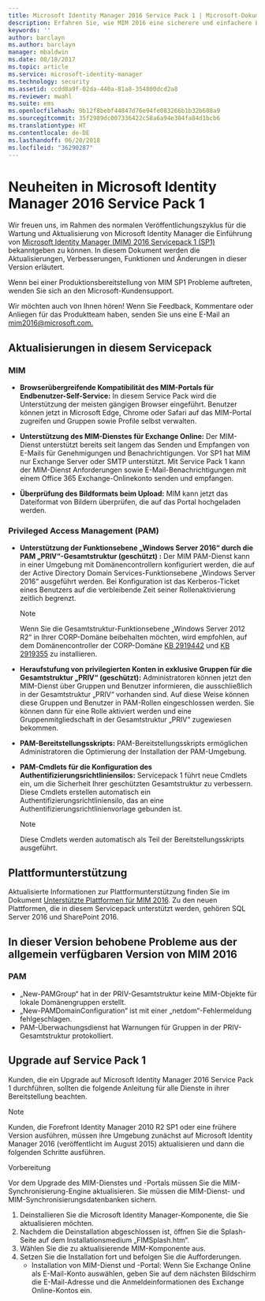 ```yaml
---
title: Microsoft Identity Manager 2016 Service Pack 1 | Microsoft-Dokumentation
description: Erfahren Sie, wie MIM 2016 eine sicherere und einfachere Erfahrung bei der Identitätsverwaltung in der Cloud und lokal bietet.
keywords: ''
author: barclayn
ms.author: barclayn
manager: mbaldwin
ms.date: 08/18/2017
ms.topic: article
ms.service: microsoft-identity-manager
ms.technology: security
ms.assetid: ccdd8a9f-02da-440a-81a8-354800dcd2a8
ms.reviewer: mwahl
ms.suite: ems
ms.openlocfilehash: 9b12f8bebf44847d76e94fe083266b1b32b608a9
ms.sourcegitcommit: 35f2989dc007336422c58a6a94e304fa84d1bcb6
ms.translationtype: HT
ms.contentlocale: de-DE
ms.lasthandoff: 06/20/2018
ms.locfileid: "36290287"
---
```

# <a name="whats-new-for-microsoft-identity-manager-2016-service-pack-1"></a>Neuheiten in Microsoft Identity Manager 2016 Service Pack 1 #

Wir freuen uns, im Rahmen des normalen Veröffentlichungszyklus für die Wartung und Aktualisierung von Microsoft Identity Manager die Einführung von [Microsoft Identity Manager (MIM) 2016 Servicepack 1 (SP1)](https://msdn.microsoft.com/subscriptions/downloads/?fileid=70212#searchTerm=&Languages=en&PageSize=10&PageIndex=0&FileId=70212) bekanntgeben zu können. In diesem Dokument werden die Aktualisierungen, Verbesserungen, Funktionen und Änderungen in dieser Version erläutert.

Wenn bei einer Produktionsbereitstellung von MIM SP1 Probleme auftreten, wenden Sie sich an den Microsoft-Kundensupport.

Wir möchten auch von Ihnen hören! Wenn Sie Feedback, Kommentare oder Anliegen für das Produktteam haben, senden Sie uns eine E-Mail an [mim2016@microsoft.com.](mailto:mim2016@microsoft.com)



## <a name="updates-in-this-service-pack"></a>Aktualisierungen in diesem Servicepack #

### <a name="mim"></a>MIM

- **Browserübergreifende Kompatibilität des MIM-Portals für Endbenutzer-Self-Service:** In diesem Service Pack wird die Unterstützung der meisten gängigen Browser eingeführt. Benutzer können jetzt in Microsoft Edge, Chrome oder Safari auf das MIM-Portal zugreifen und Gruppen sowie Profile selbst verwalten.

- **Unterstützung des MIM-Dienstes für Exchange Online:** Der MIM-Dienst unterstützt bereits seit langem das Senden und Empfangen von E-Mails für Genehmigungen und Benachrichtigungen. Vor SP1 hat MIM nur Exchange Server oder SMTP unterstützt. Mit Service Pack 1 kann der MIM-Dienst Anforderungen sowie E-Mail-Benachrichtigungen mit einem Office 365 Exchange-Onlinekonto senden und empfangen.

- **Überprüfung des Bildformats beim Upload:** MIM kann jetzt das Dateiformat von Bildern überprüfen, die auf das Portal hochgeladen werden.

### <a name="privileged-access-managementpam"></a>Privileged Access Management (PAM)

- **Unterstützung der Funktionsebene „Windows Server 2016“ durch die PAM „PRIV“-Gesamtstruktur (geschützt) :** Der MIM PAM-Dienst kann in einer Umgebung mit Domänencontrollern konfiguriert werden, die auf der Active Directory Domain Services-Funktionsebene „Windows Server 2016“ ausgeführt werden. Bei Konfiguration ist das Kerberos-Ticket eines Benutzers auf die verbleibende Zeit seiner Rollenaktivierung zeitlich begrenzt.

  > [!Note]
  >   Wenn Sie die Gesamtstruktur-Funktionsebene „Windows Server 2012 R2“ in Ihrer CORP-Domäne beibehalten möchten, wird empfohlen, auf dem Domänencontroller der CORP-Domäne [KB 2919442](https://support.microsoft.com/en-us/kb/2919442) und [KB 2919355](https://support.microsoft.com/en-us/kb/2919355) zu installieren.

- **Heraufstufung von privilegierten Konten in exklusive Gruppen für die Gesamtstruktur „PRIV“ (geschützt):** Administratoren können jetzt den MIM-Dienst über Gruppen und Benutzer informieren, die ausschließlich in der Gesamtstruktur „PRIV“ vorhanden sind. Auf diese Weise können diese Gruppen und Benutzer in PAM-Rollen eingeschlossen werden.  Sie können dann für eine Rolle aktiviert werden und eine Gruppenmitgliedschaft in der Gesamtstruktur „PRIV“ zugewiesen bekommen.

- **PAM-Bereitstellungsskripts:** PAM-Bereitstellungsskripts ermöglichen Administratoren die Optimierung der Installation der PAM-Umgebung.

- **PAM-Cmdlets für die Konfiguration des Authentifizierungsrichtliniensilos:** Servicepack 1 führt neue Cmdlets ein, um die Sicherheit Ihrer geschützten Gesamtstruktur zu verbessern. Diese Cmdlets erstellen automatisch ein Authentifizierungsrichtliniensilo, das an eine Authentifizierungsrichtlinienvorlage gebunden ist.

  > [!Note]
  >   Diese Cmdlets werden automatisch als Teil der Bereitstellungsskripts ausgeführt.


## <a name="platform-support"></a>Plattformunterstützung
Aktualisierte Informationen zur Plattformunterstützung finden Sie im Dokument [Unterstützte Plattformen für MIM 2016](microsoft-identity-manager-2016-supported-platforms.md).  Zu den neuen Plattformen, die in diesem Servicepack unterstützt werden, gehören SQL Server 2016 und SharePoint 2016.

## <a name="issues-fixed-in-this-release-from-mim-2016-general-availability"></a>In dieser Version behobene Probleme aus der allgemein verfügbaren Version von MIM 2016

### <a name="pam"></a>PAM
- „New-PAMGroup“ hat in der PRIV-Gesamtstruktur keine MIM-Objekte für lokale Domänengruppen erstellt.
- „New-PAMDomainConfiguration“ ist mit einer „netdom“-Fehlermeldung fehlgeschlagen.
- PAM-Überwachungsdienst hat Warnungen für Gruppen in der PRIV-Gesamtstruktur protokolliert.

## <a name="how-to-upgrade-to-service-pack-1"></a>Upgrade auf Service Pack 1

Kunden, die ein Upgrade auf Microsoft Identity Manager 2016 Service Pack 1 durchführen, sollten die folgende Anleitung für alle Dienste in ihrer Bereitstellung beachten.

>[!Note]
>Kunden, die Forefront Identity Manager 2010 R2 SP1 oder eine frühere Version ausführen, müssen ihre Umgebung zunächst auf Microsoft Identity Manager 2016 (veröffentlicht im August 2015) aktualisieren und dann die folgenden Schritte ausführen.

Vorbereitung

Vor dem Upgrade des MIM-Dienstes und -Portals müssen Sie die MIM-Synchronisierung-Engine aktualisieren.
Sie müssen die MIM-Dienst- und MIM-Synchronisierungsdatenbanken sichern.

1. Deinstallieren Sie die Microsoft Identity Manager-Komponente, die Sie aktualisieren möchten.
2. Nachdem die Deinstallation abgeschlossen ist, öffnen Sie die Splash-Seite auf dem Installationsmedium „FIMSplash.htm“.
3. Wählen Sie die zu aktualisierende MIM-Komponente aus.
4. Setzen Sie die Installation fort und befolgen Sie die Aufforderungen.
   * Installation von MIM-Dienst und -Portal: Wenn Sie Exchange Online als E-Mail-Konto auswählen, geben Sie auf dem nächsten Bildschirm die E-Mail-Adresse und die Anmeldeinformationen des Exchange Online-Kontos ein.
